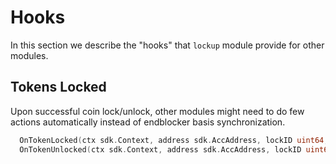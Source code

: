 <!--
order: 6
-->

# Hooks

In this section we describe the "hooks" that `lockup` module provide for other modules.

## Tokens Locked

Upon successful coin lock/unlock, other modules might need to do few actions automatically instead of endblocker basis synchronization.

```go
  OnTokenLocked(ctx sdk.Context, address sdk.AccAddress, lockID uint64, amount sdk.Coins, lockDuration time.Duration, unlockTime time.Time)
  OnTokenUnlocked(ctx sdk.Context, address sdk.AccAddress, lockID uint64, amount sdk.Coins, lockDuration time.Duration, unlockTime time.Time)
```
